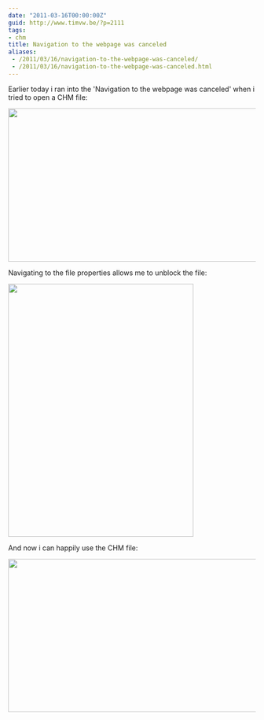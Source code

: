 ```yaml
---
date: "2011-03-16T00:00:00Z"
guid: http://www.timvw.be/?p=2111
tags:
- chm
title: Navigation to the webpage was canceled
aliases:
 - /2011/03/16/navigation-to-the-webpage-was-canceled/
 - /2011/03/16/navigation-to-the-webpage-was-canceled.html
---
```

Earlier today i ran into the 'Navigation to the webpage was canceled' when i tried to open a CHM file:

[<img src="http://www.timvw.be/wp-content/uploads/2011/03/chm_navigation_to_page_was_canceled.png" alt="" title="chm_navigation_to_page_was_canceled" width="698" height="312" class="alignnone size-full wp-image-2112" srcset="http://www.timvw.be/wp-content/uploads/2011/03/chm_navigation_to_page_was_canceled.png 698w, http://www.timvw.be/wp-content/uploads/2011/03/chm_navigation_to_page_was_canceled-300x134.png 300w" sizes="(max-width: 698px) 100vw, 698px" />](http://www.timvw.be/wp-content/uploads/2011/03/chm_navigation_to_page_was_canceled.png)

Navigating to the file properties allows me to unblock the file:

[<img src="http://www.timvw.be/wp-content/uploads/2011/03/chm_unblock.png" alt="" title="chm_unblock" width="377" height="515" class="alignnone size-full wp-image-2113" srcset="http://www.timvw.be/wp-content/uploads/2011/03/chm_unblock.png 377w, http://www.timvw.be/wp-content/uploads/2011/03/chm_unblock-219x300.png 219w" sizes="(max-width: 377px) 100vw, 377px" />](http://www.timvw.be/wp-content/uploads/2011/03/chm_unblock.png)

And now i can happily use the CHM file:

[<img src="http://www.timvw.be/wp-content/uploads/2011/03/chm_working.png" alt="" title="chm_working" width="698" height="312" class="alignnone size-full wp-image-2114" srcset="http://www.timvw.be/wp-content/uploads/2011/03/chm_working.png 698w, http://www.timvw.be/wp-content/uploads/2011/03/chm_working-300x134.png 300w" sizes="(max-width: 698px) 100vw, 698px" />](http://www.timvw.be/wp-content/uploads/2011/03/chm_working.png)